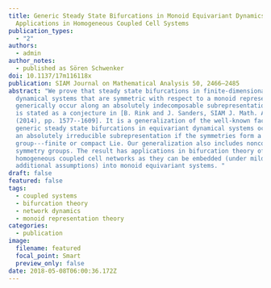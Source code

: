 ```yaml
---
title: Generic Steady State Bifurcations in Monoid Equivariant Dynamics with
  Applications in Homogeneous Coupled Cell Systems
publication_types:
  - "2"
authors:
  - admin
author_notes:
  - published as Sören Schwenker
doi: 10.1137/17m116118x
publication: SIAM Journal on Mathematical Analysis 50, 2466–2485
abstract: "We prove that steady state bifurcations in finite-dimensional
  dynamical systems that are symmetric with respect to a monoid representation
  generically occur along an absolutely indecomposable subrepresentation. This
  is stated as a conjecture in [B. Rink and J. Sanders, SIAM J. Math. Anal., 46
  (2014), pp. 1577--1609]. It is a generalization of the well-known fact that
  generic steady state bifurcations in equivariant dynamical systems occur along
  an absolutely irreducible subrepresentation if the symmetries form a
  group---finite or compact Lie. Our generalization also includes noncompact
  symmetry groups. The result has applications in bifurcation theory of
  homogeneous coupled cell networks as they can be embedded (under mild
  additional assumptions) into monoid equivariant systems. "
draft: false
featured: false
tags:
  - coupled systems
  - bifurcation theory
  - network dynamics
  - monoid representation theory
categories:
  - publication
image:
  filename: featured
  focal_point: Smart
  preview_only: false
date: 2018-05-08T06:00:36.172Z
---
```

